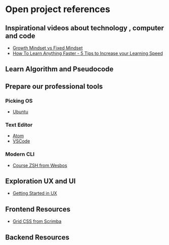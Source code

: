 # Open project references

## Inspirational videos about technology , computer and code
- [Growth Mindset vs Fixed Mindset](https://www.youtube.com/watch?v=KUWn_TJTrnU)
- [How To Learn Anything Faster - 5 Tips to Increase your Learning Speed](https://www.youtube.com/watch?v=rA2XHWM__yE&feature=youtu.be)


## Learn Algorithm and Pseudocode

## Prepare our professional tools
### Picking OS
- [Ubuntu]()

### Text Editor
- [Atom]()
- [VSCode]()

### Modern CLI
- [Course ZSH from Wesbos](https://commandlinepoweruser.com/) 


## Exploration UX and UI
- [Getting Started in UX](https://www.youtube.com/watch?v=78MGzBNHn8k)

## Frontend Resources
- [Grid CSS from Scrimba](https://scrimba.com/g/gR8PTE)

## Backend Resources
